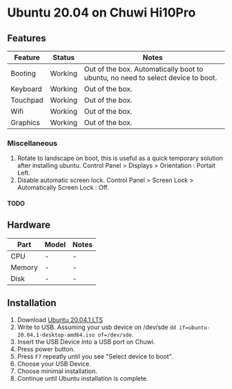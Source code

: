 # Ubuntu 20.04 on Chuwi Hi10Pro

## Features

| Feature | Status | Notes |
|-|-|-|
| Booting | Working | Out of the box. Automatically boot to ubuntu, no need to select device to boot. |
| Keyboard | Working | Out of the box. |
| Touchpad | Working | Out of the box. |
| Wifi | Working | Out of the box. |
| Graphics | Working | Out of the box. |

### Miscellaneous

 1. Rotate to landscape on boot, this is useful as a quick temporary solution after installing ubuntu. Control Panel > Displays > Orientation : Portait Left.
 2. Disable automatic screen lock. Control Panel > Screen Lock > Automatically  Screen Lock : Off.

#### TODO

## Hardware

| Part | Model | Notes |
|-|-|-|
| CPU | - | - |
| Memory | - | - |
| Disk | - | - |

## Installation

 1. Download [Ubuntu 20.04.1 LTS](https://releases.ubuntu.com/20.04.1/ubuntu-20.04.1-desktop-amd64.iso)
 2. Write to USB. Assuming your usb device on /dev/sde `dd if=ubuntu-20.04.1-desktop-amd64.iso of=/dev/sde`.
 3. Insert the USB Device into a USB port on Chuwi.
 4. Press power button.
 5. Press `F7` repeatly until you see "Select device to boot".
 6. Choose your USB Device.
 7. Choose minimal installation.
 8. Continue until Ubuntu installation is complete.
